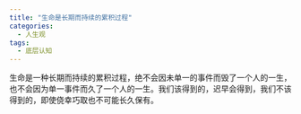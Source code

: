 ```yaml
---
title: "生命是长期而持续的累积过程"
categories:
  - 人生观
tags:
  - 底层认知
---
```


生命是一种长期而持续的累积过程，绝不会因未单一的事件而毁了一个人的一生，也不会因为单一事件而久了一个人的一生。我们该得到的，迟早会得到，我们不该得到的，即使侥幸巧取也不可能长久保有。